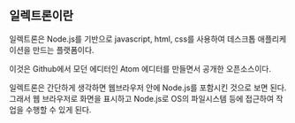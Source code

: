 ## 일렉트론이란

일렉트론은 Node.js를 기반으로 javascript, html, css를 사용하여 데스크톱 애플리케이션을 만드는 플랫폼이다.

이것은 Github에서 모던 에디터인 Atom 에디터를 만들면서 공개한 오픈소스이다.

일렉트론은 간단하게 생각하면 웹브라우저 안에 Node.js를 포함시킨 것으로 보면 된다. 그래서 웹 브라우저로 화면을 표시하고 Node.js로 OS의 파일시스템 등에 접근하여 작업을 수행할 수 있게 된다.